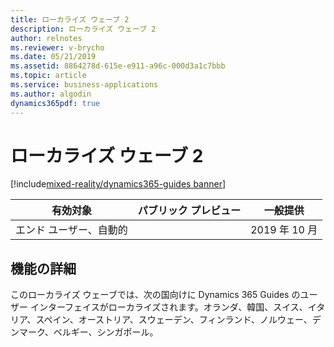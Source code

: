 ```yaml
---
title: ローカライズ ウェーブ 2
description: ローカライズ ウェーブ 2
author: relnotes
ms.reviewer: v-brycho
ms.date: 05/21/2019
ms.assetid: 8864278d-615e-e911-a96c-000d3a1c7bbb
ms.topic: article
ms.service: business-applications
ms.author: algodin
dynamics365pdf: true
---
```

# ローカライズ ウェーブ 2
[!include[mixed-reality/dynamics365-guides banner](../includes/mixed-reality/dynamics365-guides.md)]

| 有効対象    |  パブリック プレビュー | 一般提供 | 
| ---------- | ---------- |---------- |
|エンド ユーザー、自動的|| 2019 年 10 月|






## 機能の詳細
<!--feature detail start -->
このローカライズ ウェーブでは、次の国向けに Dynamics 365 Guides のユーザー インターフェイスがローカライズされます。オランダ、韓国、スイス、イタリア、スペイン、オーストリア、スウェーデン、フィンランド、ノルウェー、デンマーク、ベルギー、シンガポール。
<!--feature detail end -->










